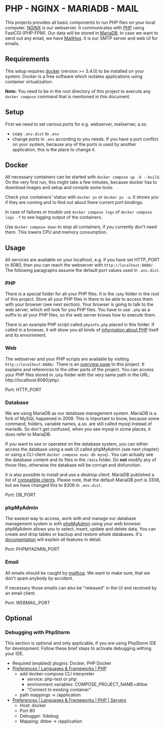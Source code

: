 # PHP - NGINX - MARIADB - MAIL

This projects provides all basic components to run PHP files on your local computer. [NGINX](http://nginx.org) is our webserver. It communicates with [PHP](https://php.net) using FastCGI (PHP-FPM). Our data will be stored in [MariaDB](http://mariadb.com/). In case we want to send out any email, we have [MailHog](https://github.com/mailhog/MailHog). It is our SMTP server and web UI for emails.

## Requirements

This setup requires [docker](https://www.docker.com) (version >= 3.4.0) to be installed on your system. Docker is a free software which isotates applications using container virtualization.

**Note:** You need to be in the root directory of this project to execute any `docker compose` command that is mentioned in this document.

## Setup

First we need to set various ports for e.g. webserver, mailserver, a.so.

- copy `.env.dist` to `.env`
- change ports in `.env` according to you needs. If you have a port conflict on your system, because any of the ports is used by another application, this is the place to change it.

## Docker

All necessary containers can be started with `docker compose up -d --build`. On the very first run, this might take a few minutes, because docker has to download images and setup and compile some tools.

Check your containers' status with `docker ps` or `docker ps -a`. It shows you if they are running and to find out about there current port bindings.

In case of failures or trouble use `docker compose logs` of `docker compose logs -f` to see logging output of the containers.

Use `docker compose down` to stop all containers, if you currently don't need them. This lowers CPU and memory consumption.

## Usage

All services are available on your localhost, e.g. if you have set HTTP_PORT to 8080, than you can reach the webserver with `http://localhost:8080/`. The following paragraphs assume the default port values used in `.env.dist`.

### PHP

There is a special folder for all your PHP files. It is the `/php` folder in the root of this project. Store all your PHP files in there to be able to access them with your browser (see next section). Your browser is going to talk to the web server, which will look for you PHP files. You have to use `.php` as a suffix to all your PHP files, so the web server knows how to execute them.

There is an example PHP script called `phpinfo.php` placed in this folder. If called in a browser, it will show you all kinds of [information about PHP](http://localhost:8080/php/phpinfo.php) itself and its envorinment.

### Web

The webserver and your PHP scripts are available by visiting `http://localhost:8080/`. There is an [overview page](http://localhost:8080) to this project. It explains and references to the other parts of the project. You can access your PHP files stored in `/php` folder with the very same path in the URL: http://localhost:8080/php/.

Port: HTTP_PORT

### Database

We are using MariaDB as our database management system. MariaDB is a fork of MySQL happened in 2009. This is important to know, because some command, folders, variable names, a.so. are still called mysql instead of mariadb. So don't get confused, when you see mysql in some places, it does refer to MariaDB.

If you want to *see* or operated on the database system, you can either access the database using a web UI called phpMyAdmin (see next chapter) or using a CLI client  `docker compose exec db mysql`. You can actually see the database content and its files in the `/data` folder. Do **not** modify any of those files, otherwise the database will be corrupt and disfunction.

It is also possible to install and use a desktop client. MariaDB published a list of [compatible clients](https://mariadb.com/kb/en/graphical-and-enhanced-clients/). Please note, that the default MariaDB port is 3306, but we have changed this to 8306 in `.env.dist`.

Port: DB_PORT

### phpMyAdmin

The easiest way to access, work with and manage our database management system is with [phpMyAdmin](http://localhost:8081/) using your web browser. phpMyAdmin allows you to select, insert, update and delete data, You can create and drop tables or backup and restore whole databases. It's [documentation](https://docs.phpmyadmin.net/en/latest/) will explain all features in detail.

Port: PHPMYADMIN_PORT

### Email

All emails should be caught by [mailhog](http://localhost:8025). We want to make sure, that we don't spam anybody by accident.

If necessary those emails can also be "released" in the UI and received by an email client.

Port: WEBMAIL_PORT



## Optional

### Debugging with PhpStorm

This section is optional and only applicable, if you are using PhpStorm IDE for development. Follow these brief steps to activate debugging withing your IDE.

- Required (enabled) plugins: Docker, PHP Docker
- [Preferences | Languages & Frameworks | PHP](jetbrains://PhpStorm/settings?name=Languages+%26+Frameworks--PHP)
  - add docker-compose CLI interpreter
    - service: php-test or php
    - environment variables: COMPOSE_PROJECT_NAME=dhbw
    - "Connect to existing container"
  - path mappings <Project root> -> /application
- [Preferences | Languages & Frameworks | PHP | Servers](jetbrains://PhpStorm/settings?name=Languages+%26+Frameworks--PHP--Servers)
  - Host: docker
  - Port 80
  - Debugger: Xdebug
  - Mapping: dhbw -> /application
